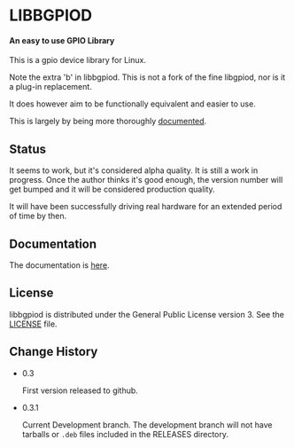 # LIBBGPIOD
#### An easy to use GPIO Library

This is a gpio device library for Linux.

Note the extra 'b' in libbgpiod.  This is not a fork of the fine
libgpiod, nor is it a plug-in replacement.

It does however aim to be functionally equivalent and easier to use.

This is largely by being more thoroughly
[documented](https://bloodnok-marine.github.io/libbgpiod).

## Status

It seems to work, but it's considered alpha quality.  It is still a
work in progress.  Once the author thinks it's good enough, the version
number will get bumped and it will be considered production quality.

It will have been successfully driving real hardware for an extended
period of time by then.

## Documentation

The documentation is [here](https://bloodnok-marine.github.io/libbgpiod).

## License

libbgpiod is distributed under the General Public License version 3.  See
the [LICENSE](../LICENSE) file.

## Change History

- 0.3

  First version released to github.

- 0.3.1

  Current Development branch.  The development branch will not have
  tarballs or `.deb` files included in the RELEASES directory.
